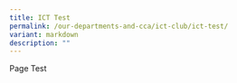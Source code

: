 ```yaml
---
title: ICT Test
permalink: /our-departments-and-cca/ict-club/ict-test/
variant: markdown
description: ""
---
```

Page Test